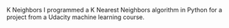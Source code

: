 K Neighbors
I programmed a K Nearest Neighbors algorithm in Python for a project from a Udacity machine learning course.
